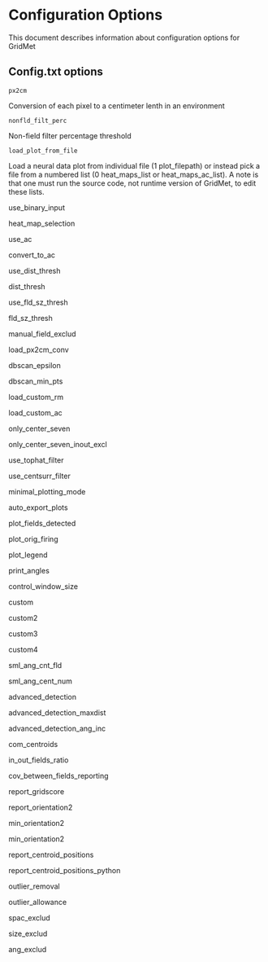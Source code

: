 Configuration Options
=====================

This document describes information about configuration options for GridMet

## Config.txt options

`px2cm`

Conversion of each pixel to a centimeter lenth in an environment

`nonfld_filt_perc`

Non-field filter percentage threshold

`load_plot_from_file`

Load a neural data plot from individual file (1 plot_filepath) or instead pick a file from a numbered list (0 heat_maps_list or heat_maps_ac_list). A note is that one must run the source code, not runtime version of GridMet, to edit these lists.

use_binary_input

heat_map_selection

use_ac

convert_to_ac

use_dist_thresh

dist_thresh

use_fld_sz_thresh

fld_sz_thresh

manual_field_exclud

load_px2cm_conv

dbscan_epsilon

dbscan_min_pts

load_custom_rm

load_custom_ac

only_center_seven

only_center_seven_inout_excl

use_tophat_filter

use_centsurr_filter

minimal_plotting_mode

auto_export_plots

plot_fields_detected

plot_orig_firing

plot_legend

print_angles

control_window_size

custom

custom2

custom3

custom4

sml_ang_cnt_fld

sml_ang_cent_num

advanced_detection

advanced_detection_maxdist

advanced_detection_ang_inc

com_centroids

in_out_fields_ratio

cov_between_fields_reporting

report_gridscore

report_orientation2

min_orientation2

min_orientation2

report_centroid_positions

report_centroid_positions_python

outlier_removal

outlier_allowance

spac_exclud

size_exclud

ang_exclud